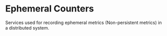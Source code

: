 # Ephemeral Counters

Services used for recording ephemeral metrics (Non-persistent metrics) in a distributed system.